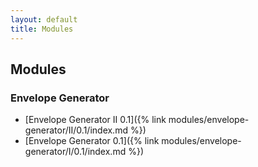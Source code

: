 ```yaml
---
layout: default
title: Modules
---
```


## Modules

### Envelope Generator

* [Envelope Generator II 0.1]({% link modules/envelope-generator/II/0.1/index.md %})
* [Envelope Generator 0.1]({% link modules/envelope-generator/I/0.1/index.md %})

